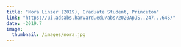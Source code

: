 ```yaml
---
title: "Nora Linzer (2019), Graduate Student, Princeton"
link: "https://ui.adsabs.harvard.edu/abs/2020ApJS..247...64S/"
date: -2019.7
image: 
  thumbnail: /images/nora.jpg
---
```


